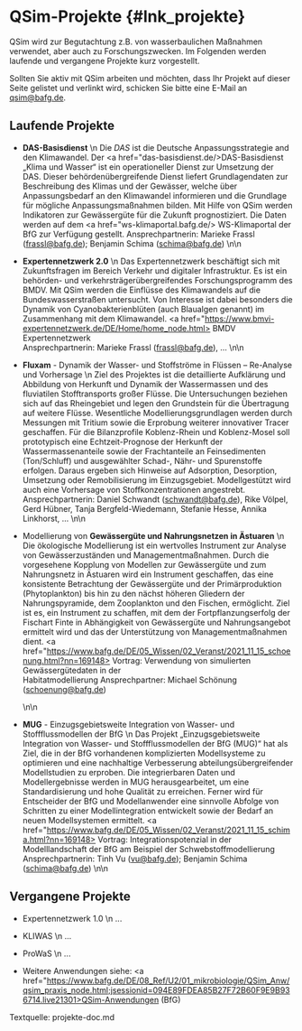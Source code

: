 QSim-Projekte {#lnk_projekte}
==============
<!-- #mf: Texte unten sind von unseren U2-Website-Texten übernommen, sie könnten
von den ProjektbearbeiterInnen noch mehr Richtung QSim angepasst werden -->
<!-- #mf: AnsprechpartnerInnen müssen z.T. noch abgeklärt/gefragt werden;
sollen z.B. ProjektleiterInnen hingeschrieben werden oder die jeweiligen 
QSim-AnwenderInnen -->

QSim wird zur Begutachtung z.B. von wasserbaulichen Maßnahmen verwendet,
aber auch zu Forschungszwecken. Im Folgenden werden laufende und 
vergangene Projekte kurz vorgestellt. 

Sollten Sie aktiv mit QSim arbeiten und möchten, dass Ihr Projekt auf dieser 
Seite gelistet und verlinkt wird, schicken Sie bitte eine E-Mail an
<a>qsim@bafg.de</a>.
<!-- #mf: wolle wir, dass alle Anwendungen von QSim hier gelistet werden?
+ wollen wir die E-Mail adresse so verlinken oder geschützt schreiben, damit 
es keinen Ärger mit Spam gibt? Z.B. qsim_at_bafg.de (oder so ähnlich -->

## Laufende Projekte ##
* __DAS-Basisdienst__ \n
  Die *DAS* ist die Deutsche Anpassungsstrategie and den Klimawandel. 
  Der <a href="das-basisdienst.de/>DAS-Basisdienst „Klima und Wasser“ </a> ist 
  ein operationeller Dienst zur Umsetzung der DAS. Dieser 
  behördenübergreifende Dienst liefert Grundlagendaten zur Beschreibung des 
  Klimas und der Gewässer, welche über Anpassungsbedarf an den Klimawandel 
  informieren und die Grundlage für mögliche Anpassungsmaßnahmen bilden. Mit 
  Hilfe von QSim werden Indikatoren zur Gewässergüte für die Zukunft 
  prognostiziert. Die Daten werden auf dem <a href="ws-klimaportal.bafg.de/> WS-Klimaportal </a> der BfG zur Verfügung gestellt.
  Ansprechpartnerin: Marieke Frassl (frassl@bafg.de); Benjamin Schima 
  (schima@bafg.de)
  \n\n

* __Expertennetzwerk 2.0__ \n
  Das Expertennetzwerk beschäftigt sich mit Zukunftsfragen im Bereich Verkehr
  und digitaler Infrastruktur. Es ist ein behörden- und 
  verkehrsträgerübergreifendes Forschungsprogramm des BMDV. Mit QSim werden die 
  Einflüsse des Klimawandels auf die Bundeswasserstraßen untersucht. Von 
  Interesse ist dabei besonders die Dynamik von Cyanobakterienblüten (auch
  Blaualgen genannt) im Zusammenhang mit dem Klimawandel.
  <a href="https://www.bmvi-expertennetzwerk.de/DE/Home/home_node.html> 
  BMDV Expertennetzwerk </a>   
  Ansprechpartnerin: Marieke Frassl (frassl@bafg.de), ...
  \n\n

* __Fluxam__ - Dynamik der Wasser- und Stoffströme in Flüssen – Re-Analyse und 
  Vorhersage \n
  Ziel des Projektes ist die detaillierte Aufklärung und Abbildung von 
  Herkunft und Dynamik der Wassermassen und des fluviatilen Stofftransports 
  großer Flüsse. Die Untersuchungen beziehen sich auf das Rheingebiet und 
  legen den Grundstein für die Übertragung auf weitere Flüsse. Wesentliche 
  Modellierungsgrundlagen werden durch Messungen mit Tritium sowie die 
  Erprobung weiterer innovativer Tracer geschaffen. Für die Bilanzprofile 
  Koblenz-Rhein und Koblenz-Mosel soll prototypisch eine Echtzeit-Prognose der 
  Herkunft der Wassermassenanteile sowie der Frachtanteile an Feinsedimenten 
  (Ton/Schluff) und ausgewählter Schad-, Nähr- und Spurenstoffe erfolgen. 
  Daraus ergeben sich Hinweise auf Adsorption, Desorption, Umsetzung oder 
  Remobilisierung im Einzugsgebiet. Modellgestützt wird auch eine Vorhersage 
  von Stoffkonzentrationen angestrebt.
  Ansprechpartnerin: Daniel Schwandt (schwandt@bafg.de), Rike Völpel, 
  Gerd Hübner, Tanja Bergfeld-Wiedemann, Stefanie Hesse, Annika Linkhorst, ...
  \n\n
  
* Modellierung von __Gewässergüte und Nahrungsnetzen in Ästuaren__ \n
  Die ökologische Modellierung ist ein wertvolles Instrument zur Analyse von 
  Gewässerzuständen und Managementmaßnahmen. Durch die vorgesehene Kopplung 
  von Modellen zur Gewässergüte und zum Nahrungsnetz in Ästuaren wird ein 
  Instrument geschaffen, das eine konsistente Betrachtung der Gewässergüte und 
  der Primärproduktion (Phytoplankton) bis hin zu den nächst höheren Gliedern 
  der Nahrungspyramide, dem Zooplankton und den Fischen, ermöglicht. Ziel ist 
  es, ein Instrument zu schaffen, mit dem der Fortpflanzungserfolg der 
  Fischart Finte in Abhängigkeit von Gewässergüte und Nahrungsangebot 
  ermittelt wird und das der Unterstützung von Managementmaßnahmen dient.
  <a href="https://www.bafg.de/DE/05_Wissen/02_Veranst/2021_11_15_schoenung.html?nn=169148> 
  Vortrag: Verwendung von simulierten Gewässergütedaten in der  
  Habitatmodellierung </a>
  Ansprechpartner: Michael Schönung (schoenung@bafg.de)
  <!-- #mf: MIchael und Nele bitte überarbeiten -->
  <!-- #mf: hatte ich erst geschrieben, dann die Text von der U2-Website 
  hervorgeholt: Im Rahmen des Projektes wird QSim im Elbe- und Weser-Ästuar 
  angewandt. Ziel ist eine Kopplung von QSim und einem Nahrungsnetzmodell, um 
  Aussagen über das Habitat der Finte treffen zu können. -->

  \n\n
  
* __MUG__ - Einzugsgebietsweite Integration von Wasser- und Stoffflussmodellen
  der BfG \n
  Das Projekt „Einzugsgebietsweite Integration von Wasser- und 
  Stoffflussmodellen der BfG (MUG)“ hat als Ziel, die in der BfG vorhandenen 
  komplizierten Modellsysteme zu optimieren und eine nachhaltige Verbesserung 
  abteilungsübergreifender Modellstudien zu erproben. Die integrierbaren Daten 
  und Modellergebnisse werden in MUG herausgearbeitet, um eine 
  Standardisierung und hohe Qualität zu erreichen. Ferner wird für Entscheider 
  der BfG und Modellanwender eine sinnvolle Abfolge von Schritten zu einer 
  Modellintegration entwickelt sowie der Bedarf an neuen Modellsystemen 
  ermittelt.
  <a href="https://www.bafg.de/DE/05_Wissen/02_Veranst/2021_11_15_schima.html?nn=169148> 
  Vortrag: Integrationspotenzial in der Modelllandschaft der BfG am Beispiel 
  der Schwebstoffmodellierung </a>
  Ansprechpartnerin: Tinh Vu (vu@bafg.de); Benjamin Schima (schima@bafg.de)
  \n\n

## Vergangene Projekte ##
* Expertennetzwerk 1.0 \n
...

* KLIWAS \n
...

* ProWaS \n
...

* Weitere Anwendungen siehe: <a href="https://www.bafg.de/DE/08_Ref/U2/01_mikrobiologie/QSim_Anw/qsim_praxis_node.html;jsessionid=094E89FDEA85B27F72B60F9E9B936714.live21301>QSim-Anwendungen (BfG)</a>

Textquelle: projekte-doc.md